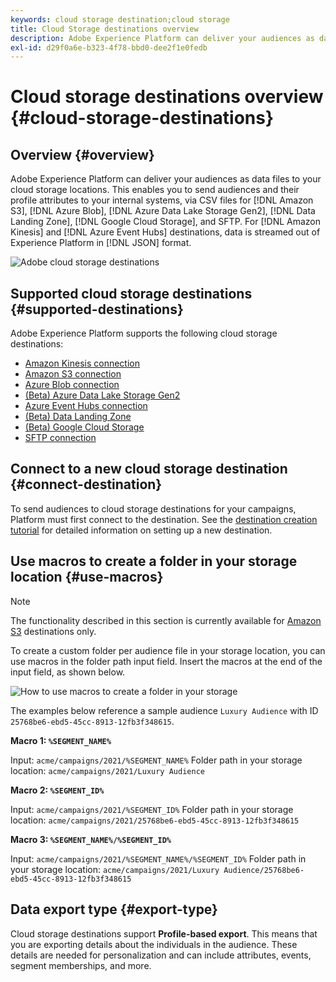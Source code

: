 ```yaml
---
keywords: cloud storage destination;cloud storage
title: Cloud Storage destinations overview
description: Adobe Experience Platform can deliver your audiences as data files to your Amazon S3, AWS Kinesis, Azure Event Hubs, or SFTP cloud storage locations.
exl-id: d29f0a6e-b323-4f78-bbd0-dee2f1e0fedb
---
```

# Cloud storage destinations overview {#cloud-storage-destinations}

## Overview {#overview}

Adobe Experience Platform can deliver your audiences as data files to your cloud storage locations. This enables you to send audiences and their profile attributes to your internal systems, via CSV files for [!DNL Amazon S3], [!DNL Azure Blob], [!DNL Azure Data Lake Storage Gen2], [!DNL Data Landing Zone], [!DNL Google Cloud Storage], and SFTP. For [!DNL Amazon Kinesis] and [!DNL Azure Event Hubs] destinations, data is streamed out of Experience Platform in [!DNL JSON] format.

![Adobe cloud storage destinations](../../assets/catalog/cloud-storage/cloud-storage-destinations.png)

## Supported cloud storage destinations {#supported-destinations}

Adobe Experience Platform supports the following cloud storage destinations:

* [Amazon Kinesis connection](amazon-kinesis.md)
* [Amazon S3 connection](amazon-s3.md)
* [Azure Blob connection](azure-blob.md)
* [(Beta) Azure Data Lake Storage Gen2](adls-gen2.md)
* [Azure Event Hubs connection](azure-event-hubs.md)
* [(Beta) Data Landing Zone](data-landing-zone.md)
* [(Beta) Google Cloud Storage](google-cloud-storage.md)
* [SFTP connection](sftp.md)

## Connect to a new cloud storage destination {#connect-destination}

To send audiences to cloud storage destinations for your campaigns, Platform must first connect to the destination. See the [destination creation tutorial](../../ui/connect-destination.md) for detailed information on setting up a new destination.


## Use macros to create a folder in your storage location {#use-macros}

>[!NOTE]
>
> The functionality described in this section is currently available for [Amazon S3](amazon-s3.md) destinations only.

To create a custom folder per audience file in your storage location, you can use macros in the folder path input field. Insert the macros at the end of the input field, as shown below.

![How to use macros to create a folder in your storage](../../assets/catalog/cloud-storage/workflow/macros-folder-path.png)  

The examples below reference a sample audience `Luxury Audience` with ID `25768be6-ebd5-45cc-8913-12fb3f348615`.

**Macro 1: `%SEGMENT_NAME%`**

Input: `acme/campaigns/2021/%SEGMENT_NAME%`
Folder path in your storage location: `acme/campaigns/2021/Luxury Audience`

**Macro 2: `%SEGMENT_ID%`**

Input: `acme/campaigns/2021/%SEGMENT_ID%`
Folder path in your storage location: `acme/campaigns/2021/25768be6-ebd5-45cc-8913-12fb3f348615`

**Macro 3: `%SEGMENT_NAME%/%SEGMENT_ID%`**

Input: `acme/campaigns/2021/%SEGMENT_NAME%/%SEGMENT_ID%`
Folder path in your storage location: `acme/campaigns/2021/Luxury Audience/25768be6-ebd5-45cc-8913-12fb3f348615`

## Data export type {#export-type}

Cloud storage destinations support **Profile-based export**. This means that you are exporting details about the individuals in the audience. These details are needed for personalization and can include attributes, events, segment memberships, and more.